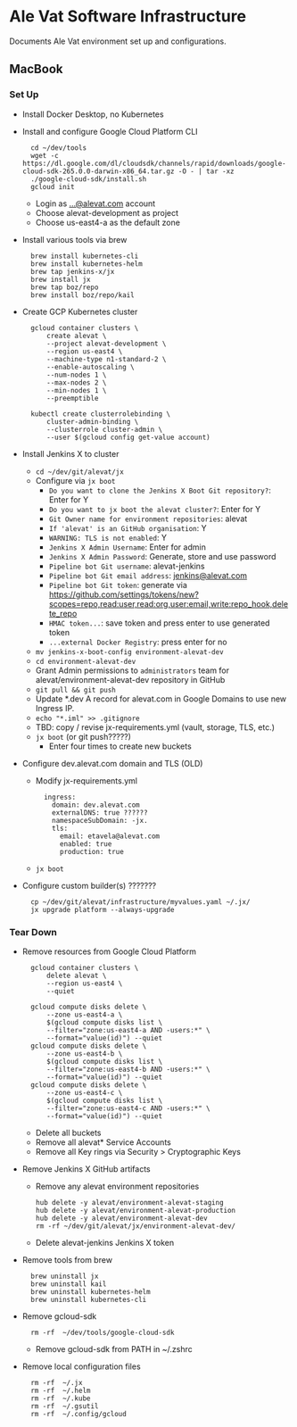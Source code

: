 # Ale Vat Software Infrastructure

Documents Ale Vat environment set up and configurations.

## MacBook

### Set Up

* Install Docker Desktop, no Kubernetes

* Install and configure Google Cloud Platform CLI

        cd ~/dev/tools
        wget -c https://dl.google.com/dl/cloudsdk/channels/rapid/downloads/google-cloud-sdk-265.0.0-darwin-x86_64.tar.gz -O - | tar -xz
        ./google-cloud-sdk/install.sh
        gcloud init
        
    * Login as ...@alevat.com account
    * Choose alevat-development as project
    * Choose us-east4-a as the default zone

* Install various tools via brew

        brew install kubernetes-cli        
        brew install kubernetes-helm
        brew tap jenkins-x/jx
        brew install jx
        brew tap boz/repo
        brew install boz/repo/kail
        
* Create GCP Kubernetes cluster

        gcloud container clusters \
            create alevat \
            --project alevat-development \
            --region us-east4 \
            --machine-type n1-standard-2 \
            --enable-autoscaling \
            --num-nodes 1 \
            --max-nodes 2 \
            --min-nodes 1 \
            --preemptible
        
        kubectl create clusterrolebinding \
            cluster-admin-binding \
            --clusterrole cluster-admin \
            --user $(gcloud config get-value account)
        
* Install Jenkins X to cluster

    *  `cd ~/dev/git/alevat/jx`
    *  Configure via `jx boot`
        * `Do you want to clone the Jenkins X Boot Git repository?`: Enter for Y
        * `Do you want to jx boot the alevat cluster?`: Enter for Y
        * `Git Owner name for environment repositories`: alevat
        * `If 'alevat' is an GitHub organisation`: Y
        * `WARNING: TLS is not enabled`: Y
        * `Jenkins X Admin Username`: Enter for admin
        * `Jenkins X Admin Password`: Generate, store and use password
        * `Pipeline bot Git username`: alevat-jenkins
        * `Pipeline bot Git email address`: jenkins@alevat.com
        * `Pipeline bot Git token`: generate via https://github.com/settings/tokens/new?scopes=repo,read:user,read:org,user:email,write:repo_hook,delete_repo
        * `HMAC token...`: save token and press enter to use generated token
        * `...external Docker Registry`: press enter for no
    * `mv jenkins-x-boot-config environment-alevat-dev`
    * `cd environment-alevat-dev`
    * Grant Admin permissions to `administrators` team for alevat/environment-alevat-dev repository in GitHub
    * `git pull && git push`
    * Update *.dev A record for alevat.com in Google Domains to use new Ingress IP.
    * `echo "*.iml" >> .gitignore`
    *  TBD: copy / revise jx-requirements.yml (vault, storage, TLS, etc.)
    * `jx boot` (or git push?????)
        * Enter four times to create new buckets
    
* Configure dev.alevat.com domain and TLS (OLD)
    
    * Modify jx-requirements.yml
    
            ingress:
              domain: dev.alevat.com
              externalDNS: true ??????
              namespaceSubDomain: -jx.
              tls:
                email: etavela@alevat.com
                enabled: true
                production: true
        
    * `jx boot`
    
* Configure custom builder(s) ???????

        cp ~/dev/git/alevat/infrastructure/myvalues.yaml ~/.jx/
        jx upgrade platform --always-upgrade

### Tear Down

* Remove resources from Google Cloud Platform

        gcloud container clusters \
            delete alevat \
            --region us-east4 \
            --quiet
            
        gcloud compute disks delete \
            --zone us-east4-a \
            $(gcloud compute disks list \
            --filter="zone:us-east4-a AND -users:*" \
            --format="value(id)") --quiet
        gcloud compute disks delete \
            --zone us-east4-b \
            $(gcloud compute disks list \
            --filter="zone:us-east4-b AND -users:*" \
            --format="value(id)") --quiet
        gcloud compute disks delete \
            --zone us-east4-c \
            $(gcloud compute disks list \
            --filter="zone:us-east4-c AND -users:*" \
            --format="value(id)") --quiet
            
    * Delete all buckets
    * Remove all alevat* Service Accounts
    * Remove all Key rings via Security > Cryptographic Keys

* Remove Jenkins X GitHub artifacts
    * Remove any alevat environment repositories
    
          hub delete -y alevat/environment-alevat-staging
          hub delete -y alevat/environment-alevat-production
          hub delete -y alevat/environment-alevat-dev
          rm -rf ~/dev/git/alevat/jx/environment-alevat-dev/
          
    * Delete alevat-jenkins Jenkins X token
    
* Remove tools from brew

        brew uninstall jx
        brew uninstall kail
        brew uninstall kubernetes-helm
        brew uninstall kubernetes-cli

* Remove gcloud-sdk

        rm -rf  ~/dev/tools/google-cloud-sdk
        
    * Remove gcloud-sdk from PATH in ~/.zshrc

* Remove local configuration files

        rm -rf  ~/.jx
        rm -rf  ~/.helm
        rm -rf  ~/.kube
        rm -rf  ~/.gsutil
        rm -rf  ~/.config/gcloud
        
